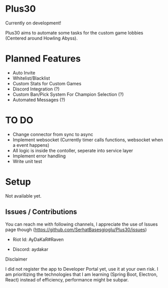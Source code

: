 # Plus30

Currently on development!

Plus30 aims to automate some tasks for the custom game lobbies (Centered around Howling Abyss).



# Planned Features

- Auto Invite
- Whitelist/Blacklist
- Custom Stats for Custom Games
- Discord Integration (?)
- Custom Ban/Pick System For Champion Selection (?)
- Automated Messages (?)

# TO DO

- Change connector from sync to async
- Implement websocket (Currently timer calls functions, websocket when a event happens)
- All logic is inside the contoller, seperate into service layer
- Implement error handling
- Write unit test

# Setup

Not available yet.




## Issues / Contributions

You can reach me with following channels, I appreciate the use of Issues page though (https://github.com/SerhatBasesgioglu/Plus30/issues)

- Riot Id: AyDaKaR#Raven

- Discord: aydakar

Disclaimer

I did not register the app to Developer Portal yet, use it at your own risk.
I am prioritizing the technologies that I am learning (Spring Boot, Electron, React) instead of efficiency, performance might be subpar.
